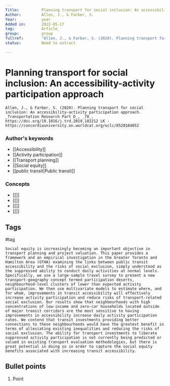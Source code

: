 ```yaml
---
Title: 			Planning transport for social inclusion: An accessibility-activity participation approach.
Author:			Allen, J., & Farber, S.
Year:			year
Added in:		2022-05-17
tag:			Article_
group:			group
fullref: 		"Allen, J., & Farber, S. (2020). Planning transport for social inclusion: An accessibility-activity participation approach. Transportation Research Part D, 78. https://doi.org/10.1016/j.trd.2019.102212 LK - https://concordiauniversity.on.worldcat.org/oclc/8520184052"
status:			Need to extract

---
```


# Planning transport for social inclusion: An accessibility-activity participation approach 
```ad-quote
Allen, J., & Farber, S. (2020). Planning transport for social inclusion: An accessibility-activity participation approach. _Transportation Research Part D_, _78_. https://doi.org/10.1016/j.trd.2019.102212 LK - https://concordiauniversity.on.worldcat.org/oclc/8520184052
```
### Author's keywords
- [[Accessibility]]
- [[Activity participation]]
- [[Transport planning]]
- [[Social equity]]
- [[public transit|Public transit]]

### Concepts
- [[]]
- [[]]
- [[]]
- [[]]
## Tags
#tag

```ad-abstract
Social equity is increasingly becoming an important objective in transport planning and project valuation. This paper provides a framework and an empirical investigation in the Greater Toronto and Hamilton Area (GTHA) examining the links between public transit accessibility and the risks of social exclusion, simply understood as the suppressed ability to conduct daily activities at normal levels. Specifically, we use a large-sample travel survey to present a new transport-geography concept termed participation deserts, neighbourhood-level clusters of lower than expected activity participation. We then use multivariate models to estimate where, and for whom, improvements in transit accessibility will effectively increase activity participation and reduce risks of transport-related social exclusion. Our results show that neighbourhoods with high concentrations of low-income and zero-car households located outside of major transit corridors are the most sensitive to having improvements in accessibility increase daily activity participation rates. We contend that transit investments providing better connections to these neighbourhoods would have the greatest benefit in terms of alleviating existing inequalities and reducing the risks of social exclusion. The ability for transport investments to liberate suppressed activity participation is not currently being predicted or valued in existing transport evaluation methodologies, but there is great potential in doing so in order to capture the social equity benefits associated with increasing transit accessibility.
```

## Bullet points
1. Point
